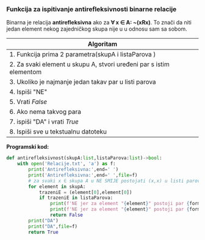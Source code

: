 ###  Funkcija za ispitivanje antirefleksivnosti binarne relacije <a id="4"></a>

Binarna je relacija **antirefleksivna** ako za **∀ x ∈ A: ~(xRx)**. To znači da niti jedan element nekog zajedničkog skupa nije u u odnosu sam sa sobom.

| Algoritam                                        |
| ------------------------------------------------ |
| 1. Funkcija prima 2 parametra(skupA i listaParova )                                                |
| 2. Za svaki element u skupu A, stvori uređeni par s istim elementom                                                 |
| 3. Ukoliko je najmanje jedan takav par u listi parova                                                 |
| 4. Ispiši "NE"                                                 |
| 5. Vrati *False* 
| 6. Ako nema takvog para
| 7. ispiši "DA" i vrati *True*  |
| 8. Ispiši sve u tekstualnu datoteku|

**Programski kod:**
```python
def antirefleksivnost(skupA:list,listaParova:list)->bool:
    with open('Relacije.txt', 'a') as f:
        print('Antirefleksivna:',end=' ')
        print('Antirefleksivna:',end=' ',file=f)
        # za svaki x ∈ skupa A u NE SMIJE postojati (x,x) u listi parova 
        for element in skupA:
            trazeniE = (element[0],element[0])
            if trazeniE in listaParova:
                print(f'NE jer za element "{element}" postoji par {formatStr(trazeniE)} unutar liste parova')
                print(f'NE jer za element "{element}" postoji par {formatStr(trazeniE)} unutar liste parova',file=f)
                return False
        print("DA")
        print("DA",file=f)
        return True

```
